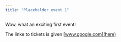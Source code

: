 ```yaml
---
title: "Placeholder event 1"
---
```


Wow, what an exciting first event!

The linke to tickets is given [www.google.com](here)
